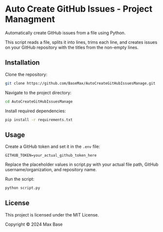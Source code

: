 # Auto Create GitHub Issues - Project Managment

Automatically create GitHub issues from a file using Python.

This script reads a file, splits it into lines, trims each line, and creates issues on your GitHub repository with the titles from the non-empty lines.

## Installation

Clone the repository:

```bash
git clone https://github.com/BaseMax/AutoCreateGitHubIssuesManage.git
```

Navigate to the project directory:

```bash
cd AutoCreateGitHubIssuesManage
```

Install required dependencies:

```bash
pip install -r requirements.txt
```

## Usage

Create a GitHub token and set it in the `.env` file:

```dotenv
GITHUB_TOKEN=your_actual_github_token_here
```

Replace the placeholder values in script.py with your actual file path, GitHub username/organization, and repository name.

Run the script:

```bash
python script.py
```

## License

This project is licensed under the MIT License.

Copyright © 2024 Max Base
